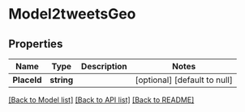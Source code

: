 # Model2tweetsGeo

## Properties
Name | Type | Description | Notes
------------ | ------------- | ------------- | -------------
**PlaceId** | **string** |  | [optional] [default to null]

[[Back to Model list]](../README.md#documentation-for-models) [[Back to API list]](../README.md#documentation-for-api-endpoints) [[Back to README]](../README.md)

